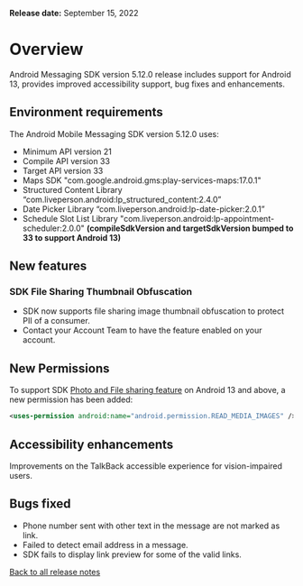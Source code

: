 **Release date:** September 15, 2022

# Overview

Android Messaging SDK version 5.12.0 release includes support for Android 13, provides improved accessibility support, bug fixes and enhancements.

## Environment requirements

The Android Mobile Messaging SDK version 5.12.0 uses:

- Minimum API version 21
- Compile API version 33
- Target API version 33
- Maps SDK "com.google.android.gms:play-services-maps:17.0.1"
- Structured Content Library “com.liveperson.android:lp_structured_content:2.4.0”
- Date Picker Library “com.liveperson.android:lp-date-picker:2.0.1”
- Schedule Slot List Library "com.liveperson.android:lp-appointment-scheduler:2.0.0"
**(compileSdkVersion and targetSdkVersion bumped to 33 to support Android 13)**

## New features

### SDK File Sharing Thumbnail Obfuscation

- SDK now supports file sharing image thumbnail obfuscation to protect PII of a consumer.
- Contact your Account Team to have the feature enabled on your account.

## New Permissions

To support SDK [Photo and File sharing feature](mobile-app-messaging-sdk-for-android-advanced-features-photo-and-file-sharing.html) on Android 13 and above, a new permission has been added:

```xml
<uses-permission android:name="android.permission.READ_MEDIA_IMAGES" />
```

## Accessibility enhancements

Improvements on the TalkBack accessible experience for vision-impaired users.

## Bugs fixed

- Phone number sent with other text in the message are not marked as link.
- Failed to detect email address in a message.
- SDK fails to display link preview for some of the valid links.

<div class="btn-wrapper">
<a class="back-btn" href="mobile-app-messaging-sdk-for-android-all-release-notes.html">Back to all release notes</a>
</div>
